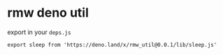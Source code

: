 # rmw deno util

export in your `deps.js`

```
export sleep from 'https://deno.land/x/rmw_util@0.0.1/lib/sleep.js'
```

